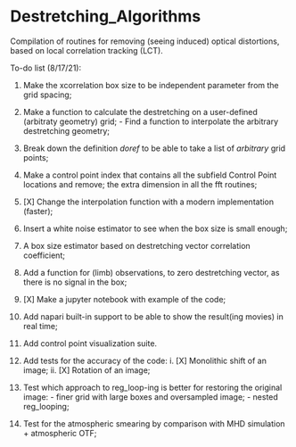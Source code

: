 # Destretching_Algorithms
Compilation of routines for removing (seeing induced) optical distortions, based on local correlation tracking (LCT).

To-do list (8/17/21):
  1) Make the xcorrelation box size to be independent parameter from the grid spacing;
  7) Make a function to calculate the destretching on a user-defined (arbitraty geometry) grid; 
    - Find a function to interpolate the arbitrary destretching geometry;
  9)  Break down the definition *doref* to be able to take a list of _arbitrary_ grid points;
  10) Make a control point index that contains all the subfield Control Point locations and remove;
  the extra dimension in all the fft routines;
  12) [X] Change the interpolation function with a modern implementation (faster);


  4) Insert a white noise estimator to see when the box size is small enough; 
  5) A box size estimator based on destretching vector correlation coefficient; 
  6) Add a function for (limb) observations, to zero destretching vector, as there is no signal in the box;
 
  11) [X] Make a jupyter notebook with example of the code;
  8) Add napari built-in support to be able to show the result(ing movies) in real time;
  13) Add control point visualization suite. 
  14) Add tests for the accuracy of the code:
    i. [X] Monolithic shift of an image; 
    ii. [X] Rotation of an image; 
    
    
  2) Test which approach to reg_loop-ing is better for restoring the original image: 
    - finer grid with large boxes and oversampled image; 
    - nested reg_looping; 
  3) Test for the atmospheric smearing by comparison with MHD simulation + atmospheric OTF; 

